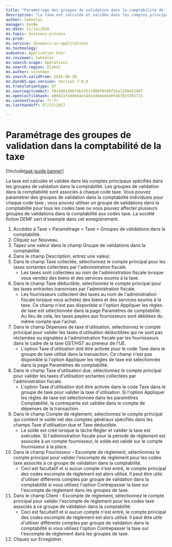```yaml
--- 
title: "Paramétrage des groupes de validation dans la comptabilité de la taxe"
description: "La taxe est calculée et validée dans les comptes principaux spécifiés dans les groupes de validation dans la comptabilité."
author: twheeloc
manager: AnnBe
ms.date: 11/14/2016
ms.topic: business-process
ms.prod: 
ms.service: dynamics-ax-applications
ms.technology: 
audience: Application User
ms.reviewer: twheeloc
ms.search.scope: Operations
ms.search.region: Global
ms.author: vstehman
ms.search.validFrom: 2016-06-30
ms.dyn365.ops.version: Version 7.0.0
ms.translationtype: HT
ms.sourcegitcommit: f01d88149074b37517d00f03d8f55e1199a5198f
ms.openlocfilehash: e0682afed4664e1491ed46e4e40f467015701711
ms.contentlocale: fr-fr
ms.lasthandoff: 07/27/2017

---
```

# <a name="set-up-ledger-posting-groups-for-sales-tax"></a>Paramétrage des groupes de validation dans la comptabilité de la taxe

[!include[task guide banner](../../includes/task-guide-banner.md)]

La taxe est calculée et validée dans les comptes principaux spécifiés dans les groupes de validation dans la comptabilité. Les groupes de validation dans la comptabilité sont associés à chaque code taxe. Vous pouvez paramétrer des groupes de validation dans la comptabilité individuels pour chaque code taxe ; vous pouvez utiliser un groupe de validations dans la comptabilité pour tous les codes taxe ou vous pouvez affecter plusieurs groupes de validations dans la comptabilité aux codes taxe. La société fictive DEMF sert d'exemple dans cet enregistrement. 

1. Accédez à Taxe > Paramétrage > Taxe > Groupes de validations dans la comptabilité.
2. Cliquez sur Nouveau.
3. Tapez une valeur dans le champ Groupe de validations dans la comptabilité.
4. Dans le champ Description, entrez une valeur.
5. Dans le champ Taxe collectée, sélectionnez le compte principal pour les taxes sortantes collectées par l'administration fiscale.
    * Les taxes sont collectées au nom de l'administration fiscale lorsque vous vendez des biens et des services soumis à la taxe.  
6. Dans le champ Taxe déductible, sélectionnez le compte principal pour les taxes entrantes transmises par l'administration fiscale.
    * Les fournisseurs collectent des taxes au nom de l'administration fiscale lorsque vous achetez des biens et des services soumis à la taxe. Ce champ n'est pas disponible si l'option Appliquer les règles de taxe est sélectionnée dans la page Paramètres de comptabilité. Au lieu de cela, les taxes payées aux fournisseurs sont débitées du même compte que l'achat.   
7. Dans le champ Dépenses de taxe d'utilisation, sélectionnez le compte principal pour valider les taxes d'utilisation déductibles qui ne sont pas réclamées ou signalées à l'administration fiscale par les fournisseurs dans le cadre de la taxe GST/HST au preneur de l'UE.
    * L'option Taxe d'utilisation doit être activée pour le code Taxe dans le groupe de taxe utilisé dans la transaction.  Ce champ n'est pas disponible si l'option Appliquer les règles de taxe est sélectionnée dans la page Paramètres de comptabilité.   
8. Dans le champ Taxe d'utilisation due, sélectionnez le compte principal pour valider les taxes d'utilisation sortantes collectées par l'administration fiscale.
    * L'option Taxe d'utilisation doit être activée dans le code Taxe dans le groupe de taxe pour valider la taxe d'utilisation. Si l'option Appliquer les règles de taxe est sélectionnée dans les paramètres Comptabilité, la contrepartie est validée dans le compte de dépenses de la transaction.   
9. Dans le champ Compte de règlement, sélectionnez le compte principal qui contient le solde net des comptes généraux spécifiés dans les champs Taxe d'utilisation due et Taxe déductible.
    * Le solde est créé lorsque la tâche Régler et valider la taxe est exécutée.  Si l'administration fiscale pour la période de règlement est associée à un compte fournisseur, le solde est validé sur le compte fournisseur à la place.   
10. Dans le champ Fournisseur - Escompte de règlement, sélectionnez le compte principal pour valider l'escompte de règlement pour les codes taxe associés à ce groupe de validation dans la comptabilité.
    * Ceci est facultatif et si aucun compte n'est entré, le compte principal des codes escompte de règlement est alors utilisé. Il peut être utile d'utiliser différents comptes par groupe de validation dans la comptabilité si vous utilisez l'option Contrepasser la taxe sur l'escompte de règlement dans les groupes de taxe.  
11. Dans le champ Client - Escompte de règlement, sélectionnez le compte principal pour valider l'escompte de règlement pour les codes taxe associés à ce groupe de validation dans la comptabilité.
    * Ceci est facultatif et si aucun compte n'est entré, le compte principal des codes escompte de règlement est alors utilisé. Il peut être utile d'utiliser différents comptes par groupe de validation dans la comptabilité si vous utilisez l'option Contrepasser la taxe sur l'escompte de règlement dans les groupes de taxe.  
12. Cliquez sur Enregistrer.


